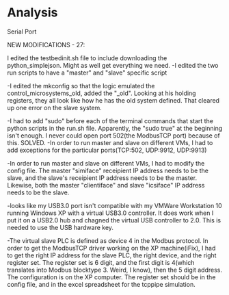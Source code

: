Analysis
========

Serial Port

NEW MODIFICATIONS - 27:

I edited the testbedinit.sh file to include downloading the python_simplejson. Might as well get everything we need.
-I edited the two run scripts to have a "master" and "slave" specific script

-I edited the mkconfig so that the logic emulated the control_microsystems_old, added the "_old". Looking at his holding registers, they all look like how he has the old system defined. That cleared up one error on the slave system.

-I had to add "sudo" before each of the terminal commands that start the python scripts in the run.sh file. Apparently, the "sudo true" at the beginning isn't enough. I never could open port 502(the ModbusTCP port) because of this. SOLVED.
-In order to run master and slave on different VMs, I had to add exceptions for the particular ports(TCP:502, UDP:9912, UDP:9913)

-In order to run master and slave on different VMs, I had to modify the config file. The master "simiface" receipient IP address needs to be the slave, and the slave's receipient IP address needs to be the master. Likewise, both the master "clientiface" and slave "icsiface" IP address needs to be the slave.

-looks like my USB3.0 port isn't compatible with my VMWare Workstation 10 running Windows XP with a virtual USB3.0 controller. It does work when I put it on a USB2.0 hub and chagned the virtual USB controller to 2.0. This is needed to use the USB hardware key.

-The virtual slave PLC is defined as device 4 in the Modbus protocol. In order to get the ModbusTCP driver working on the XP machine(iFix), I had to get the right IP address for the slave PLC, the right device, and the right register set. The register set is 6 digit, and the first digit is 4(which translates into Modbus blocktype 3. Weird, I know), then the 5 digit address. The configuration is on the XP computer. The register set should be in the config file, and in the excel spreadsheet for the tcppipe simulation.
